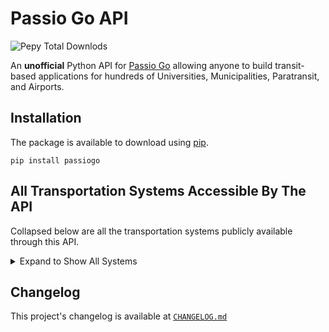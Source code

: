 # Passio Go API

![Pepy Total Downlods](https://img.shields.io/pepy/dt/PassioGo)


An **unofficial** Python API for [Passio Go](https://passiogo.com/) allowing anyone to build transit-based applications for hundreds of Universities, Municipalities, Paratransit, and Airports. 


## Installation

The package is available to download using [pip](https://pypi.org/project/PassioGo/).

```
pip install passiogo
```


## All Transportation Systems Accessible By The API

Collapsed below are all the transportation systems publicly available through this API.

<details>
<summary>Expand to Show All Systems</summary>
<br/>

*Last Updated: 2024/07/12*

- 3630 Peachtree
- 5025 Apartments
- 725 Ponce
- Agnes Scott College
- Alabama A&M University
- Anne Arundel County Office of Transportation
- Atlantic Station
- AUC
- Audible
- Augusta University
- Bayonne Bay
- Beacon College
- Beacon Shuttle
- Beloit Transit
- Bis-Man Transit
- Bowie State University
- Brockton Area Transit Authority (BAT)
- Bull Runner at USF
- Cal State San Bernardino
- Canby Area Transit
- Cascades East Transit
- Casper Area Transit
- Century Village (FT)
- Chapman University
- Charles River TMA
- Charleston Airport REEF
- Charm City Circulator
- Chemung County (C-Tran)
- CHOA
- Citrus Connection
- City of Arcadia
- City of Bangor
- City of Billings MET Transit
- City of Cerritos
- City of Clovis
- City of Detroit - Employee Shuttle
- City of Harrisonburg Department of Public Transportation (HDPT)
- City of Hoboken
- City of Irvine
- City of Jackson (JTRAN)
- City of Jacksonville
- City of Monterey Park
- City of Newport Beach (Balboa Peninsula Trolley)
- City of Olean
- City of Rosemead
- City of Sandy
- City of Tracy (MTM / Tracer Transit)
- City of Tyler
- City of Watertown (CitiBus)
- Citylink Edmond
- Citylink North (Kootenai County)
- Citylink South
- Clackamas County
- Clemson Tiger Transit
- Coca Cola
- Colby College
- Columbia University
- Concho Valley Transit
- Concord Kannapolis Area Transit
- Concourse
- Connect Douglas
- Cooperative Alliance for Seacoast Transportation (COAST)
- Coral Gables
- CoryD (Test)
- County Connector
- CSULB
- Disney Programs
- District of Chamblee
- Drury Plaza Hotel - Disney Springs
- Eastern Kentucky University
- Eastern Panhandle Transit Authority (EPTA)
- Eastern Virginia Medical School
- Elon University
- Emory University
- Endicott College
- ES Atlanta
- Escambia County Area Transit (ECAT)
- ETHRA
- EWR Employee Shuttle
- EWR Port Authority NYNJ
- FIT NY
- Florham Park (Sun Valley/River Bend)
- Florida Gulf Coast University (FGCU)
- Florida International University
- ForestView/Evergreen/Evergreen East
- Fort Saskatchewan Transit (PWTransit Canada Ltd.)
- Franklin Regional Transit Authority
- Franklin Transit
- Fresh Direct (Pro Park)
- Fresno State University
- GatewayJFK Connection
- George Washington University (GW)
- Georgia College & State University (GCSU)
- Georgia Southern University
- Georgia State University
- Georgia Tech
- GoBus
- Harford County
- Harris County Transit
- HARTransit
- Harvard University
- Hendry County Transit System
- Highland Hospital Metropolis
- Hill Place Apartments
- Hollins University
- Houston Airport (SP+)
- Hutch Metro Center
- Interurban Trolley
- Jasper Transit
- JFK LGA Shuttles
- Kentucky River Foothills
- Key West Transit
- Lawrence Transit
- Lehigh University
- Los Angeles International Airport (LAX)
- Marymount University
- Mayaguez (Skytec)
- McAfee Knob Trailhead (Ridesource)
- Mercy University
- Metropolis Parking (Anschutz Campus)
- Missouri State University
- MIT
- Montachusett Regional Transit Authority (MART)
- National Cancer Institute
- NC State University
- New River Transit Authority
- New York University
- North Carolina A&T State University
- North Fork Area Transit
- Otter Bus (Ridesource)
- Ozark Regional Transit
- Palm Beach International Airport Parking Shuttle
- Pepperdine University
- Pittsburgh International Airport (PIT)
- Port of Galveston (LAZ Parking)
- Portage Area Regional Transit Authority (PARTA)
- Providence College
- Quinnipiac University
- Radford Transit
- Ravinia
- River Valley Transit
- River Valley Transit
- Roadrunner Transit
- Rochester Institute of Technology (RIT)
- Roger Williams University
- Rutgers University
- Sacramento Airport Park & Ride
- Saint Peter's University
- Sales Demo - SR
- Seneca Transit System
- Sioux City Transit
- SMART Transit
- South Clackamas Transportation District
- Southeastern Louisiana University
- Southern Connecticut State University
- St. Lawrence County Public Transit
- St. Vincent's (Pinnacle Transportation Group)
- State Shuttle (Onyx Equities)
- STC Atlanta Georgia
- Stevens Point - Central Transportation
- Tennessee Technological University
- Terraces (Pinnacle Transportation Group)
- The Concord Trolley
- The Cottages at Lake Tamaha Tuscaloosa
- The Galleria (Reef Parking)
- The Hartford
- The U Apartments Raleigh
- Township of West Orange
- Towson Loop (Baltimore County)
- Tulane University
- Tuscaloosa Transit Authority
- UARK (University of Arkansas)
- UCONN/WRTD
- UNC Charlotte
- UNC Greensboro (UNCG)
- UNC Wilmington
- University at Buffalo
- University of Alabama
- University of Chicago
- University of Florida (UF)
- University of Georgia (UGA)
- University of Hartford
- University of Miami Medical Center (Reef Parking)
- University of Michigan-Dearborn
- University of Montana (ASUM)
- University of New Haven
- University of New Mexico (UNM)
- University of North Georgia
- University of Rochester
- University of San Diego Tram Services
- University of Texas at El Paso (UTEP)
- University of Wisconsin-Milwaukee
- Upper Cumberland Human Resource Agency (UCHRA)
- Utah State University
- Vanderbilt University
- Vanderbilt University Medical Center
- Via Mobility Services
- VMware
- Wake Forest University
- WaterColor Community Association
- West Midtown Shuttle
- Western Carolina University
- WestMar
- Woodbridge Village/Gardens/Colonial
- XChange at Secaucus Junction
</details>


## Changelog

This project's changelog is available at [`CHANGELOG.md`](https://github.com/athuler/PassioGo/blob/main/CHANGELOG.md)